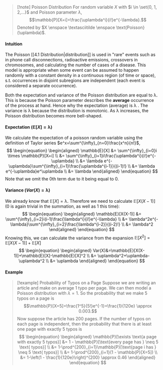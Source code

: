 >[!note] Poisson Distribution
>For random variable $X$ with $i \in \set{0, 1, 2,...}$ and Poisson parameter $\lambda$,
>$$\mathbb{P}[X=i]=\frac{\uplambda^i}{i!}e^{-\lambda}.$$
>Denoted by $X \enspace \textasciitilde \enspace \text{Poisson}(\uplambda)$.
#### Intuition
The Poisson [[4.1 Distribution|distribution]] is used in "rare" events such as in phone call disconnections, radioactive emissions, crossovers in chromosomes, and calculating the number of cases of a disease. This model is appropriate when some event can be assumed to happen randomly with a constant density in a continuous region (of time or space), s.t. occurrences in disjoint subregions are independent (each event is considered a separate occurrence). 

Both the expectation and variance of the Poisson distribution are equal to $\uplambda$. This is because the Poisson parameter describes the **average** occurrence of the process at hand. Hence why the expectation (average) is $\uplambda$ . The variance is $\uplambda$ because the distribution is monotonic. As $\uplambda$ increases, the Poisson distribution becomes more bell-shaped. 
#### Expectation ($\mathbb{E}[X]=\uplambda$)
We calculate the expectation of a poisson random variable using the definition of Taylor series $e^x=\sum^{\infty}_{n=0}\frac{x^n}{n!}$,
$$
\begin{equation}
\begin{aligned}
\mathbb{E}[X] &= \sum^{\infty}_{i=0}i \times \mathbb{P}[X=i] \\
&= \sum^{\infty}_{i=1}i\frac{\uplambda^i}{i!}e^{-\uplambda} \\
&= \lambda e^{-\uplambda}\sum^{\infty}_{i=1}\frac{\uplambda^{i-1}}{(i-1)!} \\
&= \lambda e^{-\uplambda}e^\uplambda \\
&= \lambda
\end{aligned}
\end{equation}
$$
Note that we omit the 0th term due to it being equal to 0.
#### Variance ($Var(X)=\uplambda$)
We already know that $\mathbb{E}[X]=\uplambda$. Therefore we need to calculate $\mathbb{E}[X(X-1)]$ (0 is again trivial in the summation, as well as 1 this time):
$$
\begin{equation}
\begin{aligned}
\mathbb{E}[X(X-1)] &= \sum^{\infty}_{i=2}i(i-1)\frac{\lambda^i}{i!}e^{-\lambda} \\
&= \lambda^2e^{-\lambda}\sum^{\infty}_{i=2}\frac{\lambda^{i-2}}{(i-2)!} \\
&= \lambda^2
\end{aligned}
\end{equation}
$$
Knowing this, we can calculate the variance from the expansion $\mathbb{E}[X^2]=\mathbb{E}[X(X-1)]+\mathbb{E}[X]$
$$
\begin{equation}
\begin{aligned}
Var(X)&=\mathbb{E}[X(X-1)]+\mathbb{E}[X]-\mathbb{E}[X]^2 \\
&= \uplambda^2+\uplambda-\uplambda^2 \\
&= \uplambda
\end{aligned}
\end{equation}
$$
#### Example
>[!example] Probability of Typos on a Page
>Suppose we are writing an article and make on average 1 typo per page. We can then model a Poisson distribution with $\lambda=1$. So the probability that we make 5 typos on a page is
>$$\mathbb{P}[X=5]=\frac{1^5}{5!}e^{-1}=\frac{1}{120e} \approx 0.003.$$
>Now suppose the article has 200 pages. If the number of typos on each page is independent, then the probability that there is at least one page with exactly 5 typos is
>$$
>\begin{equation}
\begin{aligned}
>\mathbb{P}[\exists \text{a page with exactly 5 typos}] &= 1 - \mathbb{P}[\text{every page has } \neq 5 \text{ typos}] \\
>&= 1-\prod^{200}_{i=1}\mathbb{P}[\text{page i has } \neq 5 \text{ typos}] \\
>&= 1-\prod^{200}_{i=1}(1 - \mathbb{P}[X=5]) \\
>&= 1-\left(1 - \frac{1}{120e}\right)^{200} \approx 0.46
\end{aligned}
\end{equation}
>$$
